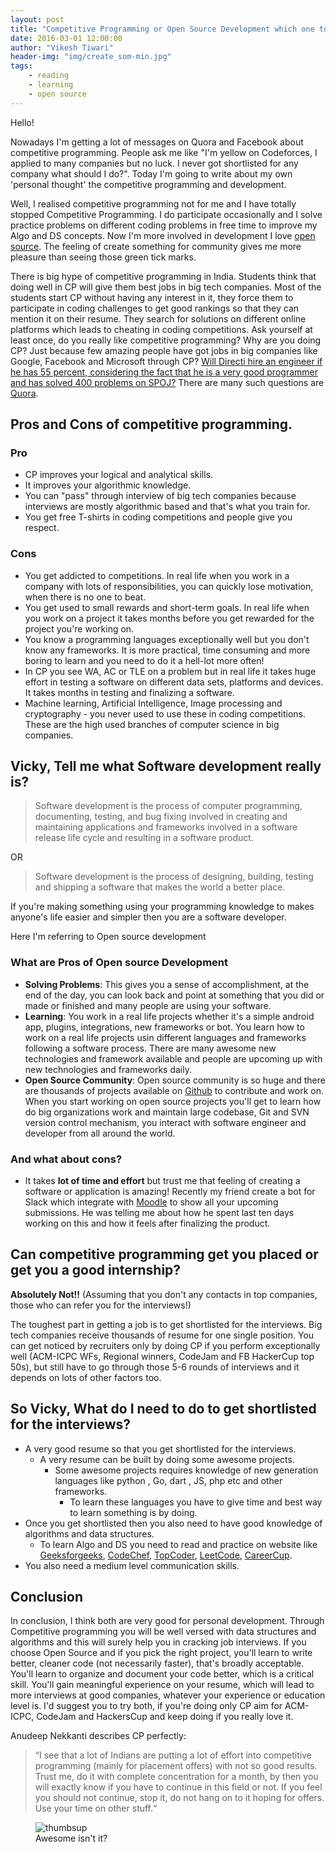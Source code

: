 ```yaml
---
layout: post
title: "Competitive Programming or Open Source Development which one to choose?"
date: 2016-03-01 12:00:00
author: "Vikesh Tiwari"
header-img: "img/create_som-min.jpg"
tags:
    - reading
    - learning
    - open source
---
```


Hello!

Nowadays I'm getting a lot of messages on Quora and Facebook about competitive programming. People ask me like "I'm yellow on Codeforces, I applied to many companies but no luck. I never got shortlisted for any company what should I do?". Today I'm going to write about my own 'personal thought' the competitive programming and development. 

Well, I realised competitive programming not for me and I have totally stopped Competitive Programming. I do participate occasionally and I solve practice problems on different coding problems in free time to improve my Algo and DS concepts. Now I'm more involved in development I love <a href="https://github.com/vicky002" target="_blank">open source</a>. The feeling of create something for community gives me more pleasure than seeing those green tick marks. 

There is big hype of competitive programming in India. Students think that doing well in CP will give them best jobs in big tech companies. Most of the students start CP without having any interest in it, they force them to participate in coding challenges to get good rankings so that they can mention it on their resume. They search for solutions on different online platforms which leads to cheating in coding competitions. Ask yourself at least once, do you really like competitive programming? Why are you doing CP? Just because few amazing people have got jobs in big companies like Google, Facebook and Microsoft through CP?
<a href="https://www.quora.com/Will-Directi-hire-an-engineer-if-he-has-55-percent-considering-the-fact-that-he-is-a-very-good-programmer-and-has-solved-400-problems-on-SPOJ" target="_blank">Will Directi hire an engineer if he has 55 percent, considering the fact that he is a very good programmer and has solved 400 problems on SPOJ?</a>  There are many such questions are <a href="https://www.quora.com/pinned/Competitive-Programming" target="_blank">Quora</a>. 



## Pros and Cons of competitive programming. 

### Pro

- CP improves your logical and analytical skills.
- It improves your algorithmic knowledge.
- You can "pass" through interview of big tech companies because interviews are mostly algorithmic based and that's what you train for.
- You get free T-shirts in coding competitions and people give you respect. 

### Cons

- You get addicted to competitions. In real life when you work in a company with lots of responsibilities, you can quickly lose motivation, when there is no one to beat.
- You get used to small rewards and short-term goals. In real life when you work on a project it takes months before you get rewarded for the project you're working on. 
- You know a programming languages exceptionally well but you don't know any frameworks. It is more practical, time consuming and more boring to learn and you need to do it a hell-lot more often!
- In CP you see WA, AC or TLE on a problem but in real life it takes huge effort in testing a software on different data sets, platforms and devices. It takes months in testing and finalizing a software.
- Machine learning, Artificial Intelligence, Image processing and cryptography - you never used to use these in coding competitions. These are the high used branches of computer science in big companies. 




## Vicky, Tell me what Software development really is?

> Software development is the process of computer programming, documenting, testing, and bug fixing involved in creating and maintaining applications and frameworks involved in a software release life cycle and resulting in a software product. 

OR

> Software development is the process of designing, building, testing and shipping a software that makes the world a better place. 

If you're making something using your programming knowledge to makes anyone's life easier and simpler then you are a software developer.  

Here I'm referring to Open source development 

### What are Pros of Open source Development

- **Solving Problems**: This gives you a sense of accomplishment, at the end of the day, you can look back and point at something that you did or made or finished and many people are using your software. 
- **Learning**: You work in a real life projects whether it's a simple android app, plugins, integrations, new frameworks or bot. You learn how to work on a real life projects usin different languages and frameworks following a software process. There are many awesome new technologies and framework available and people are upcoming up with new technologies and frameworks daily.
- **Open Source Community**: Open source community is so huge and there are thousands of projects available on <a href="https://github.com" target="_blank">Github</a> to contribute and work on. When you start working on open source projects you'll get to learn how do big organizations work and maintain large codebase, Git and SVN version control mechanism, you interact with software engineer and developer from all around the world. 

### And what about cons?

- It takes **lot of time and effort** but trust me that feeling of creating a software or application is amazing! Recently my friend create a bot for Slack which integrate with <a href="https://moodle.org" target="_blank">Moodle</a> to show all your upcoming submissions. He was telling me about how he spent last ten days working on this and how it feels after finalizing the product. 

## Can competitive programming get you placed or get you a good internship?

**Absolutely Not!!** (Assuming that you don't any contacts in top companies, those who can refer you for the interviews!)

The toughest part in getting a job is to get shortlisted for the interviews. Big tech companies receive thousands of resume for one single position. You can get noticed by recruiters only by doing CP if you perform exceptionally well (ACM-ICPC WFs, Regional winners, CodeJam and FB HackerCup top 50s), but still have to go through those 5-6 rounds of interviews and it depends on lots of other factors too. 


## So Vicky, What do I need to do to get shortlisted for the interviews?

- A very good resume so that you get shortlisted for the interviews.  
	- A very resume can be built by doing some awesome projects.  
		- Some awesome projects requires knowledge of new generation languages like python , Go, dart , JS, php etc and other frameworks. 
			- To learn these languages you have to give time and best way to learn something is by doing. 
 - Once you get shortlisted then you also need to have good knowledge of algorithms and data structures.  
 	- To learn Algo and DS you need to read and practice on website like  <a href="http://www.geeksforgeeks.org" target="_blank">Geeksforgeeks</a>, <a href="https://codechef.com" target="_blank">CodeChef</a>, <a href="https://www.topcoder.com" target="_blank">TopCoder</a>, <a href="https://leetcode.com" target="_blank">LeetCode</a>, <a href="https://www.careercup.com" target="_blank">CareerCup</a>.  
 - You also need a medium level communication skills. 

## Conclusion

In conclusion, I think both are very good for personal development. Through Competitive programming you will be well versed with data structures and algorithms and this will surely help you in cracking job interviews. If you choose Open Source and if you pick the right project, you'll learn to write better, cleaner code (not necessarily faster), that's broadly acceptable. You'll learn to organize and document your code better, which is a critical skill. You'll gain meaningful experience on your resume, which will lead to more interviews at good companies, whatever your experience or education level is. I'd suggest you to try both, if you're doing only CP aim for ACM-ICPC, CodeJam and HackersCup and keep doing if you really love it.

Anudeep Nekkanti describes CP perfectly:
> “I see that a lot of Indians are putting a lot of effort into competitive programming (mainly for placement offers) with not so good results. Trust me, do it with complete concentration for a month, by then you will exactly know if you have to continue in this field or not. If you feel you should not continue, stop it, do not hang on to it hoping for offers. Use your time on other stuff.“


<figure>
	<img src="https://raw.githubusercontent.com/vicky002/vicky002.github.io/master/img/Thumbsup.gif" alt="thumbsup" align="center">
	<figcaption>Awesome isn't it?</figcaption>
</figure>